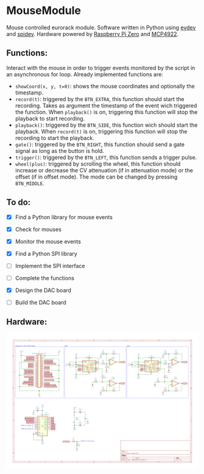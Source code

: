 # MouseModule
Mouse controlled eurorack module. Software written in Python using [evdev](https://python-evdev.readthedocs.io) and [spidev](https://github.com/lthiery/SPI-Py). Hardware powered by [Raspberry Pi Zero](https://www.raspberrypi.org/documentation/hardware/raspberrypi/spi/README.md) and [MCP4922](http://ww1.microchip.com/downloads/en/DeviceDoc/22250A.pdf).

## Functions:
Interact with the mouse in order to trigger events monitored by the script in an asynchronous for loop. Already implemented functions are:
* `showCoord(x, y, t=0)`: shows the mouse coordinates and optionally the timestamp.
* `record(t)`: triggered by the `BTN_EXTRA`, this function should start the recording. Takes as argument the timestamp of the event wich triggered the function. When `playback()` is on, triggering this function will stop the playback to start recording.
* `playback()`: triggered by the `BTN_SIDE`, this function wich should start the playback. When `record(t)` is on, triggering this function will stop the recording to start the playback.
* `gate()`: triggered by the `BTN_RIGHT`, this function should send a gate signal as long as the button is hold.
* `trigger()`: triggered by the `BTN_LEFT`, this function sends a trigger pulse.
* `wheel(plus)`: triggered by scrolling the wheel, this function should increase or decrease the CV attenuation (if in attenuation mode) or the offset (if in offset mode). The mode can be changed by pressing `BTN_MIDDLE`.

## To do:
- [x] Find a Python library for mouse events
- [x] Check for mouses
- [x] Monitor the mouse events
- [x] Find a Python SPI library
- [ ] Implement the SPI interface
- [ ] Complete the functions
- [x] Design the DAC board
- [ ] Build the DAC board


## Hardware:
<p><img src='./Mouse%20module.svg'></p>
